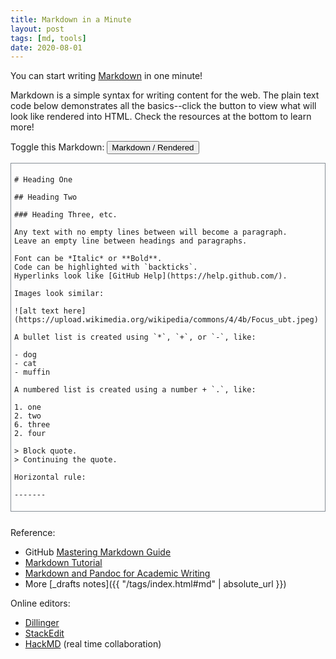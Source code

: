 ```yaml
---
title: Markdown in a Minute
layout: post
tags: [md, tools]
date: 2020-08-01
---
```

<style> #markdown-frame { border: solid #868e96 1px; padding: 5px; margin-bottom: 25px; } #source { display: block; } #rendered { display: none; }</style>

You can start writing [Markdown](https://daringfireball.net/projects/markdown/) in one minute!

Markdown is a simple syntax for writing content for the web.
The plain text code below demonstrates all the basics--click the button to view what will look like rendered into HTML.
Check the resources at the bottom to learn more!

Toggle this Markdown: <button id="toggle" class="buttons">Markdown / Rendered</button> 

<div id="markdown-frame">
<div id="source" markdown="1">

```
# Heading One

## Heading Two

### Heading Three, etc.

Any text with no empty lines between will become a paragraph.
Leave an empty line between headings and paragraphs.

Font can be *Italic* or **Bold**.
Code can be highlighted with `backticks`.
Hyperlinks look like [GitHub Help](https://help.github.com/).

Images look similar:

![alt text here](https://upload.wikimedia.org/wikipedia/commons/4/4b/Focus_ubt.jpeg)

A bullet list is created using `*`, `+`, or `-`, like:

- dog
- cat
- muffin

A numbered list is created using a number + `.`, like:

1. one
2. two
6. three
2. four

> Block quote.
> Continuing the quote.

Horizontal rule:

-------

```
</div>

<div id="rendered" markdown="1">

# Heading One

## Heading Two

### Heading Three, etc.

Any text with no empty lines between will become a paragraph.
Leave an empty line between headings and paragraphs.

Font can be *Italic* or **Bold**.
Code can be highlighted with `backticks`.
Hyperlinks look like [GitHub Help](https://help.github.com/).

Images look similar:

![alt text here](https://upload.wikimedia.org/wikipedia/commons/4/4b/Focus_ubt.jpeg)

A bullet list is created using `*`, `+`, or `-`, like:

- dog
- cat
- muffin

A numbered list is created using a number + `.`, like:

1. one
2. two
6. three
2. four

> Block quote.
> Continuing the quote.

Horizontal rule:

-------

</div>
</div>

Reference:

- GitHub [Mastering Markdown Guide](https://guides.github.com/features/mastering-markdown/)
- [Markdown Tutorial](http://www.markdowntutorial.com/)
- [Markdown and Pandoc for Academic Writing](https://evanwill.github.io/write-md/)
- More [_drafts notes]({{ "/tags/index.html#md" | absolute_url }})

Online editors:

- [Dillinger](http://dillinger.io/)
- [StackEdit](https://stackedit.io/)
- [HackMD](https://hackmd.io/) (real time collaboration)

<script>
function markdownToggle() {
    document.getElementById("source").style.display = (document.getElementById("source").style.display === "none") ? "block" : "none";
    document.getElementById("rendered").style.display = (document.getElementById("rendered").style.display === "block") ? "none" : "block";
}
document.getElementById("toggle").onclick = function () { markdownToggle(); };
</script>